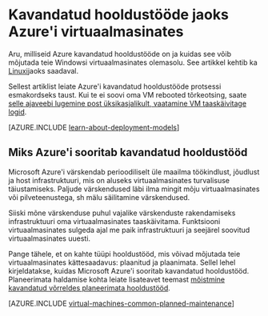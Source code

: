 <properties
    pageTitle="Kavandatud hooldustööd Windows vms | Microsoft Azure'i"
    description="Aru, milliseid Azure kavandatud hooldustööde on ja kuidas see mõjutab oma Windows Azure'i töötab virtuaalmasinates"
    services="virtual-machines-windows"
    documentationCenter=""
    authors="drewm"
    manager="timlt"
    editor=""
    tags="azure-service-management,azure-resource-manager"/>

<tags
    ms.service="virtual-machines-windows"
    ms.workload="infrastructure-services"
    ms.tgt_pltfrm="vm-windows"
    ms.devlang="na"
    ms.topic="article"
    ms.date="04/26/2016"
    ms.author="drewm"/>

# <a name="planned-maintenance-for-virtual-machines-in-azure"></a>Kavandatud hooldustööde jaoks Azure'i virtuaalmasinates


Aru, milliseid Azure kavandatud hooldustööde on ja kuidas see võib mõjutada teie Windowsi virtuaalmasinates olemasolu. See artikkel kehtib ka [Linuxi](virtual-machines-linux-planned-maintenance.md)jaoks saadaval. 

Sellest artiklist leiate Azure'i kavandatud hooldustööde protsessi esmakordseks taust. Kui te ei soovi oma VM rebooted tõrkeotsing, saate [selle ajaveebi lugemine post üksikasjalikult, vaatamine VM taaskäivitage logid](https://azure.microsoft.com/blog/viewing-vm-reboot-logs/).

[AZURE.INCLUDE [learn-about-deployment-models](../../includes/learn-about-deployment-models-both-include.md)]


## <a name="why-azure-performs-planned-maintenance"></a>Miks Azure'i sooritab kavandatud hooldustööd

Microsoft Azure'i värskendab perioodiliselt üle maailma töökindlust, jõudlust ja host infrastruktuuri, mis on aluseks virtuaalmasinates turvalisuse täiustamiseks. Paljude värskendused läbi ilma mingit mõju virtuaalmasinates või pilveteenustega, sh mälu säilitamine värskendused.

Siiski mõne värskenduse puhul vajalike värskenduste rakendamiseks infrastruktuuri oma virtuaalmasinates taaskäivitama. Funktsiooni virtuaalmasinates sulgeda ajal me paik infrastruktuuri ja seejärel soovitud virtuaalmasinates uuesti.

Pange tähele, et on kahte tüüpi hooldustööd, mis võivad mõjutada teie virtuaalmasinates kättesaadavus: plaanitud ja plaanimata. Sellel lehel kirjeldatakse, kuidas Microsoft Azure'i sooritab kavandatud hooldustööd. Planeerimata haldamise kohta leiate lisateavet teemast [mõistmine kavandatud võrreldes planeerimata hooldustööd](virtual-machines-windows-manage-availability.md).

[AZURE.INCLUDE [virtual-machines-common-planned-maintenance](../../includes/virtual-machines-common-planned-maintenance.md)]
